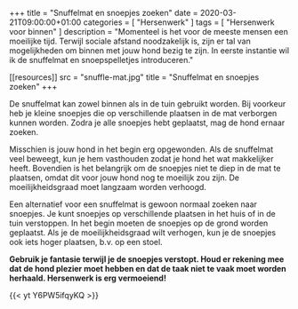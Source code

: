 +++
title =  "Snuffelmat en snoepjes zoeken"
date = 2020-03-21T09:00:00+01:00
categories = [
    "Hersenwerk"
]
tags = [
    "Hersenwerk voor binnen"
]
description = "Momenteel is het voor de meeste mensen een moeilijke tijd. Terwijl sociale afstand noodzakelijk is, zijn er tal van mogelijkheden om binnen met jouw hond bezig te zijn. In eerste instantie wil ik de snuffelmat en snoepspelletjes introduceren."

[[resources]]
  src = "snuffle-mat.jpg"
  title = "Snuffelmat en snoepjes zoeken"
+++

De snuffelmat kan zowel binnen als in de tuin gebruikt worden. Bij voorkeur heb je kleine snoepjes die op verschillende plaatsen in de mat verborgen kunnen worden. Zodra je alle snoepjes hebt geplaatst, mag de hond ernaar zoeken.

Misschien is jouw hond in het begin erg opgewonden. Als de snuffelmat veel beweegt, kun je hem vasthouden zodat je hond het wat makkelijker heeft. Bovendien is het belangrijk om de snoepjes niet te diep in de mat te plaatsen, omdat dit voor jouw hond nog te moeilijk zou zijn. De moeilijkheidsgraad moet langzaam worden verhoogd.

Een alternatief voor een snuffelmat is gewoon normaal zoeken naar snoepjes. Je kunt snoepjes op verschillende plaatsen in het huis of in de tuin verstoppen. In het begin moeten de snoepjes op de grond worden geplaatst. Als je de moeilijkheidsgraad wilt verhogen, kun je de snoepjes ook iets hoger plaatsen, b.v. op een stoel.

**Gebruik je fantasie terwijl je de snoepjes verstopt. Houd er rekening mee dat de hond plezier moet hebben en dat de taak niet te vaak moet worden herhaald. Hersenwerk is erg vermoeiend!**

{{< yt Y6PW5ifqyKQ >}}

